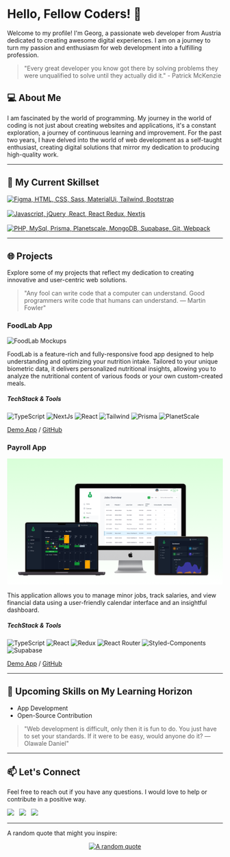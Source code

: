 # Hello, Fellow Coders! 👋

Welcome to my profile! I'm Georg, a passionate web developer from Austria dedicated to creating awesome digital experiences. 
I am on a journey to turn my passion and enthusiasm for web development into a fulfilling profession.

> "Every great developer you know got there by solving problems they were unqualified to solve until they actually did it." - Patrick McKenzie

## 💻 About Me

I am fascinated by the world of programming. My journey in the world of coding is not just about creating websites and applications, it's a constant exploration, a journey of continuous learning and improvement. For the past two years, I have delved into the world of web development as a self-taught enthusiast, creating digital solutions that mirror my dedication to producing high-quality work.
 
***

## 🚀 My Current Skillset

[![Figma, HTML, CSS, Sass, MaterialUi, Tailwind, Bootstrap](https://skillicons.dev/icons?i=figma,html,css,sass,materialui,tailwind,bootstrap)](https://skillicons.dev)
<br><br>
[![Javascript, jQuery ,React, React Redux, Nextjs](https://skillicons.dev/icons?i=javascript,jquery,react,redux,next)](https://skillicons.dev)
<br><br>
[![PHP, MySql, Prisma, Planetscale, MongoDB, Supabase, Git, Webpack](https://skillicons.dev/icons?i=php,mysql,prisma,planetscale,mongodb,supabase,git,webpack)](https://skillicons.dev)

***

## 🌐 Projects

Explore some of my projects that reflect my dedication to creating innovative and user-centric web solutions.

> "Any fool can write code that a computer can understand. Good programmers write code that humans can understand. ― Martin Fowler"

### FoodLab App

![FoodLab Mockups](/img/foodlab.png)

FoodLab is a feature-rich and fully-responsive food app designed to help understanding and optimizing your nutrition intake. Tailored to your unique biometric data, it delivers personalized nutritional insights, allowing you to analyze the nutritional content of various foods or your own custom-created meals.

##### TechStack & Tools
![TypeScript](https://img.shields.io/badge/-TypeScript-black?style=flat-square&logo=typescript)
![NextJs](https://img.shields.io/badge/-NextJs-black?style=flat-square&logo=nextjs)
![React](https://img.shields.io/badge/-React-black?style=flat-square&logo=react)
![Tailwind](https://img.shields.io/badge/-Tailwind-black?style=flat-square&logo=tailwindcss)
![Prisma](https://img.shields.io/badge/-Prisma-black?style=flat-square&logo=prisma)
![PlanetScale](https://img.shields.io/badge/-PlanetScale-black?style=flat-square&logo=planetscale)

[Demo App](https://food-lab1.vercel.app) / [GitHub](https://github.com/georgit1/food-lab)

### Payroll App

![Payroll Mockups](/img/payroll.png)

This application allows you to manage minor jobs, track salaries, and view financial data using a user-friendly calendar interface and an insightful dashboard.

##### TechStack & Tools
![TypeScript](https://img.shields.io/badge/-TypeScript-black?style=flat-square&logo=typescript)
![React](https://img.shields.io/badge/-React-black?style=flat-square&logo=react)
![Redux](https://img.shields.io/badge/-Redux-black?style=flat-square&logo=redux)
![React Router](https://img.shields.io/badge/-ReactRouter-black?style=flat-square&logo=reactrouter)
![Styled-Components](https://img.shields.io/badge/-StyledComponents-black?style=flat-square&logo=styledcomponents)
![Supabase](https://img.shields.io/badge/-Supabase-black?style=flat-square&logo=supabase)

[Demo App](https://minor-jobs-payroll.netlify.app) / [GitHub](https://github.com/georgit1/payroll)

***

## 🚩 Upcoming Skills on My Learning Horizon

- App Development
- Open-Source Contribution

> "Web development is difficult, only then it is fun to do. You just have to set your standards. If it were to be easy, would anyone do it? ― Olawale Daniel"

***

## 📫 Let's Connect

Feel free to reach out if you have any questions. I would love to help or contribute in a positive way.

<a href="mailto:georgreinthaler60.gr@gmail.com"> <img src="https://img.icons8.com/fluent/48/000000/gmail.png" width="3.5%"/></a>  &nbsp; [<img src="https://github.com/sciencepal/sciencepal/blob/master/assets/discord-round.svg" width="3.5%"/>](https://discordapp.com/channels/@me/ge.org1/)  &nbsp; [<img src="https://img.icons8.com/color/48/000000/twitter.png" width="3.5%"/>](https://twitter.com/georg_11)  

***

A random quote that might you inspire:

<p align="center">
  <a href="https://github.com/piyushsuthar/github-readme-quotes">
    <img src="https://quotes-github-readme.vercel.app/api?type=horizontal&theme=dark" alt="A random quote">
  </a>
</p>



